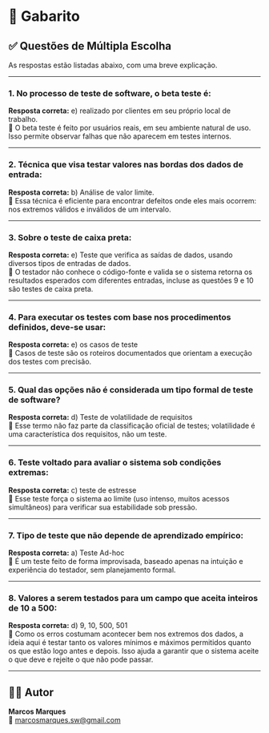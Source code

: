 # 📘 Gabarito

## ✅ Questões de Múltipla Escolha

As respostas estão listadas abaixo, com uma breve explicação.

---

### 1. No processo de teste de software, o beta teste é:

**Resposta correta:** e) realizado por clientes em seu próprio local de trabalho.  
🔎 O beta teste é feito por usuários reais, em seu ambiente natural de uso. Isso permite observar falhas que não aparecem em testes internos.

---

### 2. Técnica que visa testar valores nas bordas dos dados de entrada:

**Resposta correta:** b) Análise de valor limite.  
🔎 Essa técnica é eficiente para encontrar defeitos onde eles mais ocorrem: nos extremos válidos e inválidos de um intervalo.

---

### 3. Sobre o teste de caixa preta:

**Resposta correta:** e) Teste que verifica as saídas de dados, usando diversos tipos de entradas de dados.  
🔎 O testador não conhece o código-fonte e valida se o sistema retorna os resultados esperados com diferentes entradas, incluse as questões 9 e 10 são testes de caixa preta.

---

### 4. Para executar os testes com base nos procedimentos definidos, deve-se usar:

**Resposta correta:** e) os casos de teste  
🔎 Casos de teste são os roteiros documentados que orientam a execução dos testes com precisão.

---

### 5. Qual das opções não é considerada um tipo formal de teste de software?

**Resposta correta:** d) Teste de volatilidade de requisitos  
🔎 Esse termo não faz parte da classificação oficial de testes; volatilidade é uma característica dos requisitos, não um teste.

---

### 6. Teste voltado para avaliar o sistema sob condições extremas:

**Resposta correta:** c) teste de estresse  
🔎 Esse teste força o sistema ao limite (uso intenso, muitos acessos simultâneos) para verificar sua estabilidade sob pressão.

---

### 7. Tipo de teste que não depende de aprendizado empírico:

**Resposta correta:** a) Teste Ad-hoc  
🔎 É um teste feito de forma improvisada, baseado apenas na intuição e experiência do testador, sem planejamento formal.

---

### 8. Valores a serem testados para um campo que aceita inteiros de 10 a 500:

**Resposta correta:** d) 9, 10, 500, 501  
🔎 Como os erros costumam acontecer bem nos extremos dos dados, a ideia aqui é testar tanto os valores mínimos e máximos permitidos quanto os que estão logo antes e depois. Isso ajuda a garantir que o sistema aceite o que deve e rejeite o que não pode passar.

---

## 🧑‍💻 Autor

**Marcos Marques**  
📧 marcosmarques.sw@gmail.com
